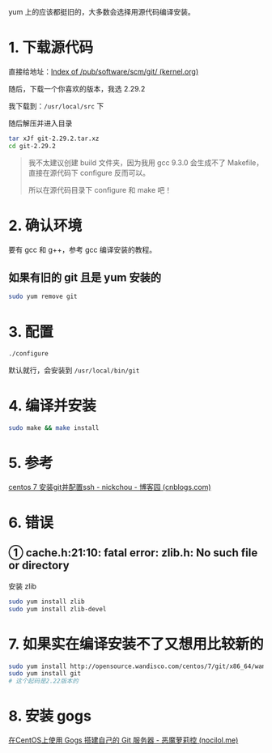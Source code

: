 yum 上的应该都挺旧的，大多数会选择用源代码编译安装。

# 1. 下载源代码

直接给地址：[Index of /pub/software/scm/git/ (kernel.org)](https://mirrors.edge.kernel.org/pub/software/scm/git/)

随后，下载一个你喜欢的版本，我选 2.29.2

我下载到：`/usr/local/src` 下

随后解压并进入目录

``` BASH
tar xJf git-2.29.2.tar.xz
cd git-2.29.2
```

> 我不太建议创建 build 文件夹，因为我用 gcc 9.3.0 会生成不了 Makefile，直接在源代码下 configure 反而可以。
>
> 所以在源代码目录下 configure 和 make 吧！

# 2. 确认环境

要有 gcc 和 g++，参考 gcc 编译安装的教程。

## 如果有旧的 git 且是 yum 安装的

``` bash
sudo yum remove git
```

# 3. 配置

``` BASH
./configure 
```

默认就行，会安装到 `/usr/local/bin/git`

# 4. 编译并安装

``` bash
sudo make && make install
```

# 5. 参考

[centos 7 安装git并配置ssh - nickchou - 博客园 (cnblogs.com)](https://www.cnblogs.com/nickchou/p/10931495.html)

# 6. 错误

## ① cache.h:21:10: fatal error: zlib.h: No such file or directory

安装 zlib

``` bash
sudo yum install zlib
sudo yum install zlib-devel
```

# 7. 如果实在编译安装不了又想用比较新的

``` BASH
sudo yum install http://opensource.wandisco.com/centos/7/git/x86_64/wandisco-git-release-7-2.noarch.rpm
sudo yum install git
# 这个起码是2.22版本的
```

# 8. 安装 gogs

[在CentOS上使用 Gogs 搭建自己的 Git 服务器 - 恶魔萝莉控 (nocilol.me)](https://nocilol.me/archives/lab/using-gogs-to-build-your-own-git-server-on-centos/)